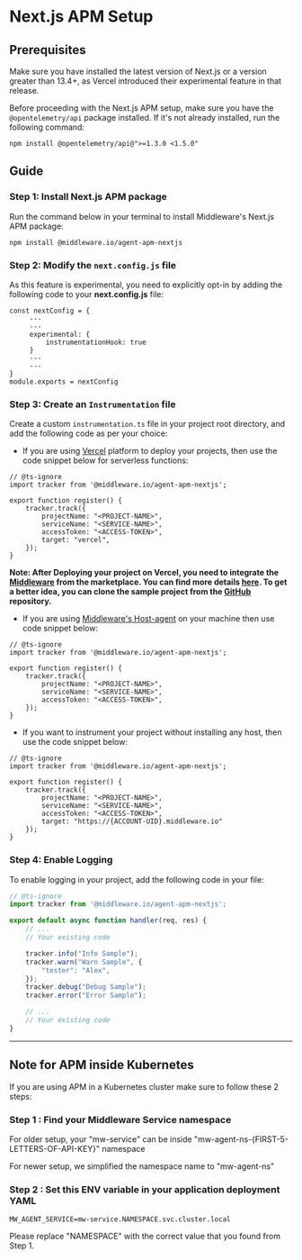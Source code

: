 # Next.js APM Setup

## Prerequisites

Make sure you have installed the latest version of Next.js or a version greater than 13.4+, as Vercel introduced their experimental feature in that release.

Before proceeding with the Next.js APM setup, make sure you have the `@opentelemetry/api` package installed. If it's not already installed, run the following command:

```
npm install @opentelemetry/api@">=1.3.0 <1.5.0"
```

## Guide

### Step 1: Install Next.js APM package

Run the command below in your terminal to install Middleware's Next.js APM package:
```
npm install @middleware.io/agent-apm-nextjs
```

### Step 2: Modify the `next.config.js` file

As this feature is experimental, you need to explicitly opt-in by adding the following code to your **next.config.js** file:
```
const nextConfig = {
     ---
     ---
     experimental: {
         instrumentationHook: true
     }
     ---
     ---
}
module.exports = nextConfig
```

### Step 3: Create an `Instrumentation` file

Create a custom `instrumentation.ts` file in your project root directory, and add the following code as per your choice:

- If you are using [Vercel](https://vercel.com/) platform to deploy your projects, then use the code snippet below for serverless functions:
```
// @ts-ignore
import tracker from '@middleware.io/agent-apm-nextjs';

export function register() {
    tracker.track({
        projectName: "<PROJECT-NAME>",
        serviceName: "<SERVICE-NAME>",
        accessToken: "<ACCESS-TOKEN>",
        target: "vercel",
    });
}
```
**Note: After Deploying your project on Vercel, you need to integrate the [Middleware](https://vercel.com/integrations/middleware) from the marketplace. You can find more details [here](https://docs.middleware.io/docs/apm-configuration/next-js/vercel-integration). To get a better idea, you can clone the sample project from the [GitHub](https://github.com/middleware-labs/demo-apm/tree/master/nextjs/setup) repository.**
- If you are using [Middleware's Host-agent](https://docs.middleware.io/docs/installation) on your machine then use code snippet below:
```
// @ts-ignore
import tracker from '@middleware.io/agent-apm-nextjs';

export function register() {
    tracker.track({
        projectName: "<PROJECT-NAME>",
        serviceName: "<SERVICE-NAME>",
        accessToken: "<ACCESS-TOKEN>",
    });
}
```
- If you want to instrument your project without installing any host, then use the code snippet below:
```
// @ts-ignore
import tracker from '@middleware.io/agent-apm-nextjs';

export function register() {
    tracker.track({
        projectName: "<PROJECT-NAME>",
        serviceName: "<SERVICE-NAME>",
        accessToken: "<ACCESS-TOKEN>",
        target: "https://{ACCOUNT-UID}.middleware.io"
    });
}
```
### Step 4: Enable Logging
To enable logging in your project, add the following code in your file:
```javascript
// @ts-ignore
import tracker from '@middleware.io/agent-apm-nextjs';

export default async function handler(req, res) {
    // ...
    // Your existing code

    tracker.info("Info Sample");
    tracker.warn("Warn Sample", {
        "tester": "Alex",
    });
    tracker.debug("Debug Sample");
    tracker.error("Error Sample");

    // ...
    // Your existing code
}
```
---------------------

## Note for APM inside Kubernetes

If you are using APM in a Kubernetes cluster make sure to follow these 2 steps:

### Step 1 : Find your Middleware Service namespace
For older setup, your "mw-service" can be inside "mw-agent-ns-{FIRST-5-LETTERS-OF-API-KEY}" namespace

For newer setup, we simplified the namespace name to "mw-agent-ns"

### Step 2 : Set this ENV variable in your application deployment YAML
```
MW_AGENT_SERVICE=mw-service.NAMESPACE.svc.cluster.local
```
Please replace "NAMESPACE" with the correct value that you found from Step 1.
